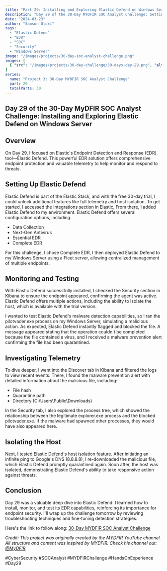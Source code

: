 ```yaml
---
title: "Part 29: Installing and Exploring Elastic Defend on Windows Server"
description: "Day 29 of the 30-Day MYDFIR SOC Analyst Challenge: Setting up and testing Elastic Defend EDR solution for comprehensive endpoint protection."
date: "2024-03-23"
author: "Samson Otori"
tags:
  - "Elastic Defend"
  - "EDR"
  - "SOC"
  - "Security"
  - "Windows Server"
image: "/images/projects/30-day-soc-analyst-challenge.png"
images: [
  { "src": "/images/projects/30-day-challenge/30-days-day-29.png", "alt": "30 Days MYDFIR SOC Analyst Challenge Day 29" }
]
series:
  name: "Project 3: 30-Day MYDFIR SOC Analyst Challenge"
  part: 29
  totalParts: 30
---
```


## Day 29 of the 30-Day MyDFIR SOC Analyst Challenge: Installing and Exploring Elastic Defend on Windows Server

## Overview

On Day 29, I focused on Elastic's Endpoint Detection and Response (EDR) tool—Elastic Defend. This powerful EDR solution offers comprehensive endpoint protection and valuable telemetry to help monitor and respond to threats.

## Setting Up Elastic Defend

Elastic Defend is part of the Elastic Stack, and with the free 30-day trial, I could unlock additional features like full telemetry and host isolation. To get started, I accessed the Integrations section in Elastic, From there, I added Elastic Defend to my environment. Elastic Defend offers several configuration options, including:
- Data Collection
- Next-Gen Antivirus
- Essential EDR
- Complete EDR

For this challenge, I chose Complete EDR, I then deployed Elastic Defend to my Windows Server using a Fleet server, allowing centralized management of multiple endpoints.

## Monitoring and Testing

With Elastic Defend successfully installed, I checked the Security section in Kibana to ensure the endpoint appeared, confirming the agent was active. Elastic Defend offers multiple actions, including the ability to isolate the host, which is available with the trial version.

I wanted to test Elastic Defend's malware detection capabilities, so I ran the pilotvader.exe process on my Windows Server, simulating a malicious action. As expected, Elastic Defend instantly flagged and blocked the file. A message appeared stating that the operation couldn't be completed because the file contained a virus, and I received a malware prevention alert confirming the file had been quarantined.

## Investigating Telemetry

To dive deeper, I went into the Discover tab in Kibana and filtered the logs to view recent events. There, I found the malware prevention alert with detailed information about the malicious file, including:
- File hash
- Quarantine path
- Directory (C:\Users\Public\Downloads)

In the Security tab, I also explored the process tree, which showed the relationship between the legitimate explorer.exe process and the blocked pilotvader.exe. If the malware had spawned other processes, they would have also appeared here.

## Isolating the Host

Next, I tested Elastic Defend's host isolation feature. After initiating an infinite ping to Google's DNS (8.8.8.8), I re-downloaded the malicious file, which Elastic Defend promptly quarantined again. Soon after, the host was isolated, demonstrating Elastic Defend's ability to take responsive action against threats.

## Conclusion

Day 29 was a valuable deep dive into Elastic Defend. I learned how to install, monitor, and test its EDR capabilities, reinforcing its importance for endpoint security. I'll wrap up the challenge tomorrow by reviewing troubleshooting techniques and fine-tuning detection strategies.

Here's the link to follow along: [30-Day MYDFIR SOC Analyst Challenge](https://www.youtube.com/watch?v=Ec-Ab8TbJKs&list=PLG6KGSNK4PuBWmX9NykU0wnWamjxdKhDJ&index=56)

*Credit: This project was originally created by the MYDFIR YouTube channel. All structure and content was inspired by MYDFIR. Check his channel out: [@MyDFIR](https://www.youtube.com/@MyDFIR)*

#CyberSecurity #SOCAnalyst #MYDFIRChallenge #HandsOnExperience #Day29 